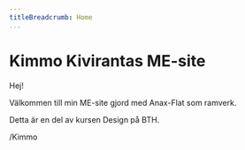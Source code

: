 ```yaml
---
titleBreadcrumb: Home
...
```

Kimmo Kivirantas ME-site
===============================

Hej!

Välkommen till min ME-site gjord med Anax-Flat som ramverk.

Detta är en del av kursen Design på BTH.

/Kimmo
